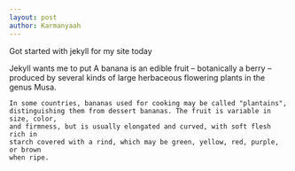 ```yaml
---
layout: post
author: Karmanyaah
---
```

Got started with jekyll for my site today

Jekyll wants me to put 
    A banana is an edible fruit – botanically a berry – produced by several kinds of large herbaceous flowering plants in the genus Musa.
    
    In some countries, bananas used for cooking may be called "plantains",
    distinguishing them from dessert bananas. The fruit is variable in size, color,
    and firmness, but is usually elongated and curved, with soft flesh rich in
    starch covered with a rind, which may be green, yellow, red, purple, or brown
    when ripe.
